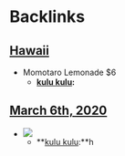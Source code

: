 
# Backlinks
## [Hawaii](<Hawaii.md>)
- Momotaro Lemonade $6
    - **[kulu kulu](<kulu kulu.md>):**

## [March 6th, 2020](<March 6th, 2020.md>)
- ![](https://firebasestorage.googleapis.com/v0/b/firescript-577a2.appspot.com/o/imgs%2Fapp%2Fandyjgao%2FY4VFqhImjM?alt=media&token=1012c640-49e3-46ea-8ac3-0487d185dd0b)
    - **[kulu kulu](<kulu kulu.md>):**h

